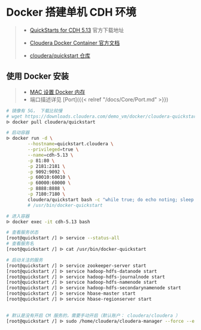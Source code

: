 # Docker 搭建单机 CDH 环境

> - [QuickStarts for CDH 5.13](https://www.cloudera.com/downloads/quickstart_vms/5-13.html) 官方下载地址
>
> - [Cloudera Docker Container 官方文档](https://docs.cloudera.com/documentation/enterprise/5-13-x/topics/quickstart_docker_container.html)
> - [cloudera/quickstart 仓库](https://hub.docker.com/r/cloudera/quickstart)



## 使用 Docker 安装

> - [MAC 设置 Docker 内存](https://docs.docker.com/docker-for-mac/)
> - 端口描述详见 [Port]({{< relref "/docs/Core/Port.md" >}})

```bash
# 镜像有 5G， 下载比较慢
# wget https://downloads.cloudera.com/demo_vm/docker/cloudera-quickstart-vm-5.13.0-0-beta-docker.tar.gz
ᐅ docker pull cloudera/quickstart

# 启动容器
ᐅ docker run -d \
		--hostname=quickstart.cloudera \
		--privileged=true \
		--name=cdh-5.13 \
		-p 81:80 \
		-p 2181:2181 \
		-p 9092:9092 \
		-p 60010:60010 \
		-p 60000:60000 \
		-p 8888:8888 \
		-p 7180:7180 \
		cloudera/quickstart bash -c "while true; do echo noting; sleep 1; done"
		# /usr/bin/docker-quickstart

# 进入容器
ᐅ docker exec -it cdh-5.13 bash

# 查看服务状态
[root@quickstart /] ᐅ service --status-all
# 查看服务名
[root@quickstart /] ᐅ cat /usr/bin/docker-quickstart

# 启动关注的服务
[root@quickstart /] ᐅ service zookeeper-server start
[root@quickstart /] ᐅ service hadoop-hdfs-datanode start
[root@quickstart /] ᐅ service hadoop-hdfs-journalnode start
[root@quickstart /] ᐅ service hadoop-hdfs-namenode start
[root@quickstart /] ᐅ service hadoop-hdfs-secondarynamenode start
[root@quickstart /] ᐅ service hbase-master start
[root@quickstart /] ᐅ service hbase-regionserver start

		
# 默认是没有开启 CM 服务的，需要手动开启（默认账户： cloudera/cloudera ）
[root@quickstart /] ᐅ sudo /home/cloudera/cloudera-manager --force --express
```
